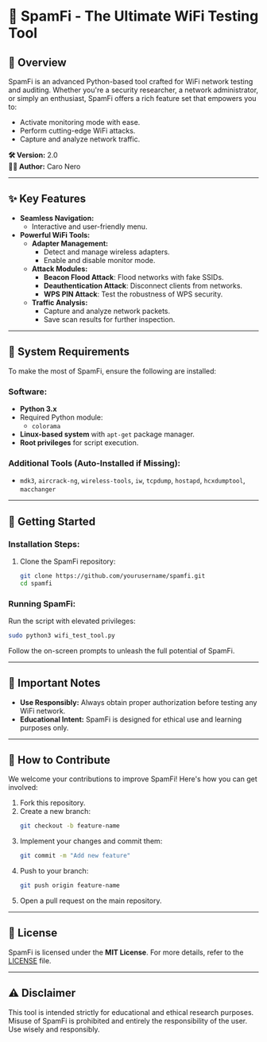 # 🚀 SpamFi - The Ultimate WiFi Testing Tool

## 🌟 Overview
SpamFi is an advanced Python-based tool crafted for WiFi network testing and auditing. Whether you're a security researcher, a network administrator, or simply an enthusiast, SpamFi offers a rich feature set that empowers you to:
- Activate monitoring mode with ease.
- Perform cutting-edge WiFi attacks.
- Capture and analyze network traffic.

**🛠 Version:** 2.0  
**👨‍💻 Author:** Caro Nero

---

## ✨ Key Features
- **Seamless Navigation:**
  - Interactive and user-friendly menu.
- **Powerful WiFi Tools:**
  - **Adapter Management:**
    - Detect and manage wireless adapters.
    - Enable and disable monitor mode.
  - **Attack Modules:**
    - **Beacon Flood Attack**: Flood networks with fake SSIDs.
    - **Deauthentication Attack**: Disconnect clients from networks.
    - **WPS PIN Attack**: Test the robustness of WPS security.
  - **Traffic Analysis:**
    - Capture and analyze network packets.
    - Save scan results for further inspection.

---

## 🧰 System Requirements
To make the most of SpamFi, ensure the following are installed:

### Software:
- **Python 3.x**
- Required Python module:
  - `colorama`
- **Linux-based system** with `apt-get` package manager.
- **Root privileges** for script execution.

### Additional Tools (Auto-Installed if Missing):
- `mdk3`, `aircrack-ng`, `wireless-tools`, `iw`, `tcpdump`, `hostapd`, `hcxdumptool`, `macchanger`

---

## 🚀 Getting Started
### Installation Steps:
1. Clone the SpamFi repository:
   ```bash
   git clone https://github.com/yourusername/spamfi.git
   cd spamfi
   ```

### Running SpamFi:
Run the script with elevated privileges:
```bash
sudo python3 wifi_test_tool.py
```
Follow the on-screen prompts to unleash the full potential of SpamFi.

---

## 📌 Important Notes
- **Use Responsibly:** Always obtain proper authorization before testing any WiFi network.
- **Educational Intent:** SpamFi is designed for ethical use and learning purposes only.

---

## 🤝 How to Contribute
We welcome your contributions to improve SpamFi! Here's how you can get involved:
1. Fork this repository.
2. Create a new branch:
   ```bash
   git checkout -b feature-name
   ```
3. Implement your changes and commit them:
   ```bash
   git commit -m "Add new feature"
   ```
4. Push to your branch:
   ```bash
   git push origin feature-name
   ```
5. Open a pull request on the main repository.

---

## 📜 License
SpamFi is licensed under the **MIT License**. For more details, refer to the [LICENSE](LICENSE) file.

---

## ⚠️ Disclaimer
This tool is intended strictly for educational and ethical research purposes. Misuse of SpamFi is prohibited and entirely the responsibility of the user. Use wisely and responsibly.

